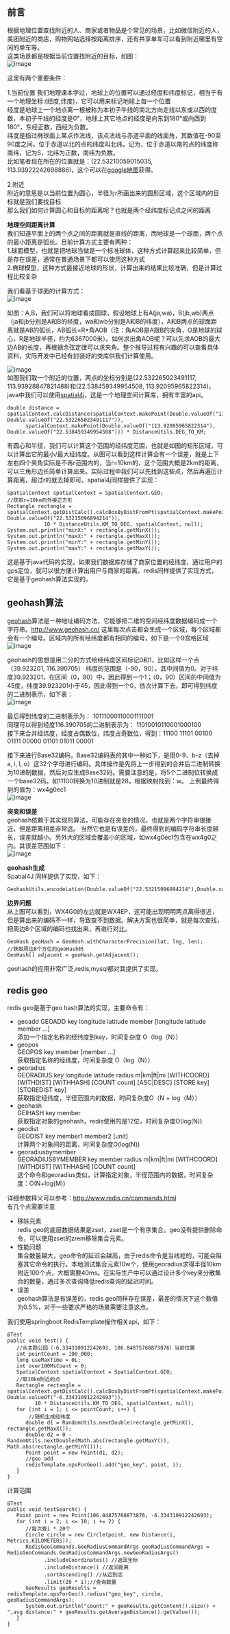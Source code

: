 ## 前言
根据地理位置查找附近的人、商家或者物品是个常见的场景，比如微信附近的人，美团附近的商店，购物网站选择按距离排序，还有共享单车可以看到附近哪里有空闲的单车等。  
这类场景都是根据当前位置找附近的目标，如图：  
![image](https://github.com/jmilktea/jmilktea/blob/master/redis/images/redis-geo-0.png)  

这里有两个重要条件：  

1.当前位置
我们地理课本学过，地球上的位置可以通过经度和纬度标记，相当于有一个地理坐标:(经度,纬度)，它可以用来标记地球上每一个位置     
经度是地球上一个地点离一根被称为本初子午线的南北方向走线以东或以西的度数，本初子午线的经度是0°，地球上其它地点的经度是向东到180°或向西到180°，东经正数，西经为负数。  
纬度是指过椭球面上某点作法线，该点法线与赤道平面的线面角，其数值在-90至90度之间，位于赤道以北的点的纬度叫北纬，记为，位于赤道以南的点的纬度称南纬，记为S，北纬为正数，南纬为负数。  
比如笔者现在所在的位置就是：(22.53210059015035, 113.93922242698886)，这个可以在[google地图](https://www.google.com/maps/@22.5321105,113.9392868,16z?hl=zh-cn)获得。  

2.附近   
附近的意思是以当前位置为圆心，半径为r所画出来的圆形区域，这个区域内的目标就是我们要找目标   
那么我们如何计算圆心和目标的距离呢？也就是两个经纬度标记点之间的距离   

**地理空间距离计算**   
我们知道平面上的两个点之间的距离就是直线的距离，而地球是一个球面，两个点的最小距离是弧长。目前计算方式主要有两种：  
1.球面模型，也就是把地球当做是一个标准球体，这种方式计算起来比较简单，但是存在误差，通常在普通场景下都可以使用这种方式  
2.椭球模型，这种方式最接近地球的形状，计算出来的结果比较准确，但是计算过程比较复杂  

我们看基于球面的计算方式：  
![image](https://github.com/jmilktea/jmilktea/blob/master/redis/images/redis-geo-7.png)  

如图：A,B，我们可以将地球看成圆球，假设地球上有A(ja,wa)，B(jb,wb)两点（ja和jb分别是A和B的经度，wa和wb分别是A和B的纬度），A和B两点的球面距离就是AB的弧长，AB弧长=R*角AOB（注：角AOB是A跟B的夹角，O是地球的球心，R是地球半径，约为6367000米）。如何求出角AOB呢？可以先求AOB的最大边AB的长度，再根据余弦定律可以求夹角。整个推导过程有兴趣的可以查看具体资料，实际开发中已经有封装好的类库供我们计算使用。  

![image](https://github.com/jmilktea/jmilktea/blob/master/redis/images/redis-geo-1.png)  
如图我们取一个附近的位置，两点的坐标分别是(22.532265023491117, 113.93928847821488)和(22.538459349954508, 113.92095965822314)，java中我们可以使用[spatial4j](https://github.com/locationtech/spatial4j)，这是一个地理空间计算库，拥有丰富的api。
```
double distance = spatialContext.calcDistance(spatialContext.makePoint(Double.valueOf("113.93928847821488"), Double.valueOf("22.532265023491117")),
      spatialContext.makePoint(Double.valueOf("113.92095965822314"), Double.valueOf("22.538459349954508"))) * DistanceUtils.DEG_TO_KM;
```  
有圆心和半径，我们可以计算这个范围的经纬度范围，也就是如图的矩形区域，可以计算出它的最小/最大经纬度。从图可以看到这样计算会有一个误差，就是上下左右四个夹角实际是不再r范围内的，当r=10km的，这个范围大概是2km的距离，可以三角形边长简单计算出来。实际过程中我们可以先找到这些点，然后再遍历计算距离，超过r的就去掉即可。spatial4j同样提供了实现：
```
SpatialContext spatialContext = SpatialContext.GEO;
//获取r=10km的外接正方形
Rectangle rectangle = spatialContext.getDistCalc().calcBoxByDistFromPt(spatialContext.makePoint(Double.valueOf("113.93925334232964"), Double.valueOf("22.53215096894214")),
            10 * DistanceUtils.KM_TO_DEG, spatialContext, null);
System.out.println("minX:" + rectangle.getMinX());
System.out.println("maxX:" + rectangle.getMaxX());
System.out.println("minY:" + rectangle.getMinY());
System.out.println("maxY:" + rectangle.getMaxY());
```
这是基于java代码的实现，如果我们数据库存储了商家位置的经纬度，通过用户的gps定位，就可以很方便计算出用户与商家的距离。redis同样提供了实现方式，它是基于geohash算法实现的。  

## geohash算法

[geohash](https://en.wikipedia.org/wiki/Geohash)算法是一种地址编码方法，它能够把二维的空间经纬度数据编码成一个字符串。http://www.geohash.cn/ 这里每次点击都会生成一个区域，每个区域都会有一个编号。区域内的所有经纬度都有相同的编号，如下是一个9宫格区域  
![image](https://github.com/jmilktea/jmilktea/blob/master/redis/images/redis-geo-3.png)  

geohash的思想是用二分的方式给经纬度区间标记0和1，比如这样一个点（39.923201, 116.390705）
纬度的范围是（-90，90），其中间值为0。对于纬度39.923201，在区间（0，90）中，因此得到一个1；（0，90）区间的中间值为45度，纬度39.923201小于45，因此得到一个0，依次计算下去，即可得到纬度的二进制表示，如下表：  
![image](https://github.com/jmilktea/jmilktea/blob/master/redis/images/redis-geo-4.png)  

最后得到纬度的二进制表示为：  10111000110001111001  
同理可以得到经度116.390705的二进制表示为：  11010010110001000100  
接下来合并经纬度，经度占偶数位，纬度占奇数位，得到：11100 11101 00100 01111 00000 01101 01011 00001

接下来进行Base32编码，Base32编码表的其中一种如下，是用0-9、b-z（去掉a, i, l, o）这32个字母进行编码。具体操作是先将上一步得到的合并后二进制转换为10进制数据，然后对应生成Base32码。需要注意的是，将5个二进制位转换成一个base32码。如11100转换为10进制就是28，根据映射找到：w。 上例最终得到的值为：wx4g0ec1  
![image](https://github.com/jmilktea/jmilktea/blob/master/redis/images/redis-geo-5.png)   

**突变和误差**  
geohash依赖于其实现的算法，可能存在突变的情况，也就是两个字符串很接近，但是距离相差非常远。
当然它也是有误差的，最终得到的编码字符串长度越长，误差就越小。另外大的区域会覆盖小的区域，如wx4g0ec1包含在wx4g0之内。其误差范围如下：  
![image](https://github.com/jmilktea/jmilktea/blob/master/redis/images/redis-geo-6.png) 

**geohash生成**  
Spatial4J 同样提供了实现，如下：
```
GeohashUtils.encodeLatLon(Double.valueOf("22.53215096894214"),Double.valueOf("113.93925334232964"))
```
**边界问题**  
从上图可以看到，WX4G0的左边就是WX4EP，这可能出现明明两点离得很近，但是算出来的编码不一样，导致查不到数据。解决方案也很简单，就是每次查找，把周边8个区域的编码也找出来，再进行对比。
```
GeoHash geoHash = GeoHash.withCharacterPrecision(lat, lng, len); 
//获取周边8个方位的geoHash码 
GeoHash[] adjacent = geoHash.getAdjacent(); 
```

geohash的应用非常广泛,redis,mysql都对其提供了实现。

## redis geo   
redis geo是基于geo hash算法的实现，主要命令有：
- geoadd 
GEOADD key longitude latitude member [longitude latitude member ...]   
添加一个指定名称的经纬度到key，时间复杂度 O（log（N））  
- geopos  
GEOPOS key member [member ...]   
获取指定名称的经纬度，时间复杂度 O（log（N））
- georadius  
GEORADIUS key longitude latitude radius m|km|ft|mi [WITHCOORD] [WITHDIST] [WITHHASH] [COUNT count] [ASC|DESC] [STORE key] [STOREDIST key]  
 获取指定经纬度，半径范围内的数据，时间复杂度O（N + log（M））
- geohash  
GEIHASH key member   
获取指定对象的geohash，redis使用的是12位，时间复杂度O(log(N))
- geodist  
GEODIST key member1 member2 [unit]  
 计算两个对象间的距离，时间复杂度O(log(N))
- georadiusbymember  
GEORADIUSBYMEMBER key member radius m|km|ft|mi [WITHCOORD] [WITHDIST] [WITHHASH] [COUNT count]   
这个命令和georadius类似，计算指定对象，半径范围内的数据，时间复杂度：O(N+log(M)) 

详细参数释义可以参考：http://www.redis.cn/commands.html   
有几个点需要注意
- 移除元素  
redis geo的底层数据结果是zset，zset是一个有序集合。geo没有提供删除命令，可以使用zset的zrem移除集合元素。
- 性能问题  
集合数量越大，geo命令的延迟会越高，由于redis命令是当线程的，可能会阻塞其它命令的执行。本地测试集合元素10w个，使用georadius求得半径10km附近100个点，大概需要40ms。在实际生产中可以通过设计多个key来分散集合的数量，通过多次查询降低redis查询的延迟时间。  
- 误差  
geohash算法是有误差的，redis geo同样存在误差，最差的情况下这个数值为0.5%，对于一些要求严格的场景需要注意这点。

我们使用springboot RedisTemplate操作相关api，如下：
```
@Test
public void test() {
   //从主题公园（-6.334310912242693, 106.84875768873876）当前位置
   int pointCount = 100_000;
   long useMaxTime = 0L;
   int over100MsCount = 0;
   SpatialContext spatialContext = SpatialContext.GEO;
   //取10km附近的点
   Rectangle rectangle = spatialContext.getDistCalc().calcBoxByDistFromPt(spatialContext.makePoint(Double.valueOf("106.84875768873876"), Double.valueOf("-6.334310912242693")),
         10 * DistanceUtils.KM_TO_DEG, spatialContext, null);
   for (int i = 1; i <= pointCount; i++) {
       //随机生成经纬度
      double d1 = RandomUtils.nextDouble(rectangle.getMinX(), rectangle.getMaxX());
      double d2 = 0 - RandomUtils.nextDouble(Math.abs(rectangle.getMaxY()), Math.abs(rectangle.getMinY()));
      Point point = new Point(d1, d2);      
      //geo add
      redisTemplate.opsForGeo().add("geo_key", point, i);     
   }
}
```
计算范围
```
@Test
public void testSearch() {
   Point point = new Point(106.84875768873876, -6.334310912242693);
   for (int i = 2; i <= 10; i += 2) {    
      //每次查i * 20个
      Circle circle = new Circle(point, new Distance(i, Metrics.KILOMETERS));
      RedisGeoCommands.GeoRadiusCommandArgs geoRadiusCommandArgs = RedisGeoCommands.GeoRadiusCommandArgs.newGeoRadiusArgs()
            .includeCoordinates() //返回坐标
            .includeDistance() //返回距离
            .sortAscending() //从近到远
            .limit(20 * i);//查询数量
      GeoResults geoResults = redisTemplate.opsForGeo().radius("geo_key", circle, geoRadiusCommandArgs);      
      System.out.println("count:" + geoResults.getContent().size() + ",avg distance:" + geoResults.getAverageDistance().getValue());
   }
}
```



